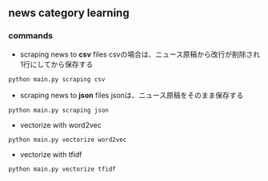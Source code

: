 ## news category learning 

### commands

* scraping news to **csv** files 
csvの場合は、ニュース原稿から改行が削除され1行にしてから保存する

```
python main.py scraping csv
```

* scraping news to **json** files
jsonは、ニュース原稿をそのまま保存する
```
python main.py scraping json
```

* vectorize with word2vec

```
python main.py vectorize word2vec
```

* vectorize with tfidf

```
python main.py vectorize tfidf
```
